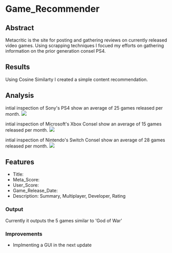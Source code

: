 # Game_Recommender

## Abstract
Metacritic is the site for posting and gathering reviews on currently released video games. Using scrapping techniques I focued my efforts on gathering information on the prior generation consel PS4.

## Results
Using Cosine Similarty I created a simple content recommendation. 

## Analysis
intial inspection of Sony's PS4 show an average of 25 games released per month.
![](Playstation_monthly_release.jpg)

intial inspection of Microsoft's Xbox Consel show an average of 15 games released per month.
![](xbox_monthly_release.jpg)

intial inspection of Nintendo's Switch Consel show an average of 28 games released per month.
![](Nintendo_monthly_release.jpg)

## Features
* Title:
* Meta_Score:
* User_Score:
* Game_Release_Date:
* Description: Summary, Multiplayer, Developer, Rating

### Output
Currently it outputs the 5 games similar to 'God of War'

### Improvements
* Implmenting a GUI in the next update

